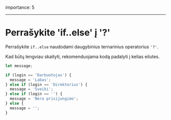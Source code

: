 importance: 5

---

# Perrašykite 'if..else' į '?'

Perrašykite `if..else` naudodami daugybinius ternarinius operatorius `'?'`.

Kad būtų lengviau skaityti, rekomenduojama kodą padalyti į kelias eilutes.

```js
let message;

if (login == 'Darbuotojas') {
  message = 'Labas';
} else if (login == 'Direktorius') {
  message = 'Sveiki';
} else if (login == '') {
  message = 'Nėra prisijungimo';
} else {
  message = '';
}
```
